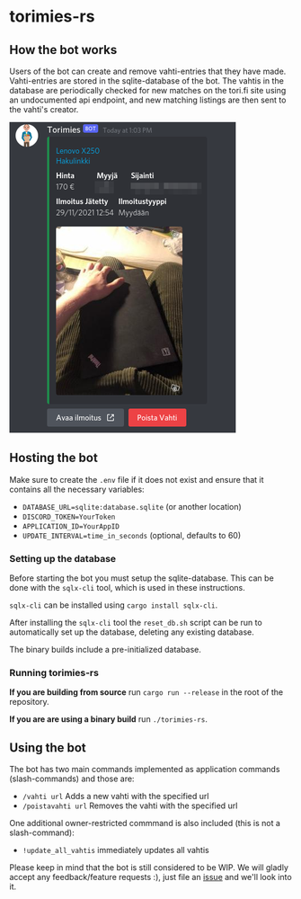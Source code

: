 # torimies-rs

## How the bot works

Users of the bot can create and remove vahti-entries that they have made. Vahti-entries are stored in the sqlite-database of the bot.
The vahtis in the database are periodically checked for new matches on the tori.fi site using an undocumented api endpoint, and new matching listings are then sent to the vahti's creator.

![](./media/demo.png)

## Hosting the bot

Make sure to create the `.env` file if it does not exist and ensure that it contains all the necessary variables:
* `DATABASE_URL=sqlite:database.sqlite` (or another location)
* `DISCORD_TOKEN=YourToken`
* `APPLICATION_ID=YourAppID`
* `UPDATE_INTERVAL=time_in_seconds` (optional, defaults to 60)

### Setting up the database

Before starting the bot you must setup the sqlite-database. This can be done with the `sqlx-cli` tool, which is used in these instructions.

`sqlx-cli` can be installed using `cargo install sqlx-cli`.

After installing the `sqlx-cli` tool the `reset_db.sh` script can be run
to automatically set up the database, deleting any existing database.

The binary builds include a pre-initialized database.

### Running torimies-rs

**If you are building from source** run `cargo run --release` in the root of the repository.

**If you are are using a binary build** run `./torimies-rs`.

## Using the bot

The bot has two main commands implemented as application commands (slash-commands)
and those are:
* `/vahti url` Adds a new vahti with the specified url
* `/poistavahti url` Removes the vahti with the specified url

One additional owner-restricted commmand is also included (this is not a slash-command):
* `!update_all_vahtis` immediately updates all vahtis


Please keep in mind that the bot is still considered to be WIP.
We will gladly accept any feedback/feature requests :), just file an [issue](https://github.com/Testausserveri/torimies-rs/issues) and we'll look into it.
